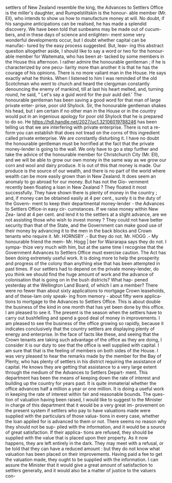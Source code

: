 settlers of New Zealand resemble the king, the Advances to Settlers Office is the miller's daughter, and Rumpelstiltskin is the honour- able member (Mr. Ell), who intends to show us how to manufacture money at will. No doubt, if his sanguine anticipations can be realised, he has made a splendid discovery. We have been told that sunbeams may be made out of cucum- bers, and in these days of science and enlighten- ment some very wonderful developments occur, but I doubt whether capital can be manufac- tured by the easy process suggested. But, leav- ing this abstract question altogether aside, I should like to say a word or two for the honour- able member for Waitemata, who has been at- tacked by some members in the House this afternoon. I rather admire the honourable gentleman ; if he is characterized by one pecu- liarity more than another it is that he has the courage of his opinions. There is no more valiant man in the House. He says exactly what he thinks. When I listened to him I was reminded of the old Scotchman who went to church and heard the clergyman constantly denouncing the enemy of mankind, till at last his heart melted, and, turning round, he said, " Let's say a guid word for the puir auld deil.' The honourable gentleman has been saving a good word for that man of large private enter- prise, poor old Shylock. Sir, the honourable gentleman shakes his head, but I am certain if no other man in the House or in the country would put in an ingenious apology for poor old Shylock that he is prepared to do so. He https://hdl.handle.net/2027/uc1.32106019788246 has been telling us that we are interfering with private enterprise. There is not a re- form you can establish that does not tread on the corns of this ingredient called private enterprise. We are constantly disturbing it. I have no doubt the honourable gentleman must be horrified at the fact that the private money-lender is going to the wall. We only have to go a step further and take the advice of the honourable member for Christchurch City (Mr. Ell), and we will be able to grow our own money in the same way as we grow our corn and wool and dairy produce. It is out of this that money is made. Our produce is the source of our wealth, and there is no part of the world where wealth can be more easily grown than in New Zealand. It does seem an anomaly to go abroad for our money. But has not the Gio- vernment recently been floating a loan in New Zealand ? They floated it most successfully. They have shown there is plenty of money in the country ; and, if money can be obtained easily at 4 per cent., surely it is the duty of the Govern- ment to keep their departmental money-lender - the Advances to Settlers Office-in easy cir- cumstances. If we raise money within New Zea- land at 4 per cent. and lend it to the settlers at a slight advance, are we not assisting those who wish to invest money ? They could not have better security than that of the State, and the Government can make good use of their money by advancing it to the men in the back blocks and Crown tenants who require it. Mr. HORNSBY .- But they do not. Mr. HOGG .- My honourable friend the mem- Mr. Hogg | ber for Wairarapa says they do not. I sympa- thize very much with him, but at the same time I recognise that the Government Advances to Settlers Office must exercise caution. The Act has been doing extremely useful work. It is doing more to help the prosperity and progress of the colony than anything else that has been attempted in past times. If our settlers had to depend on the private money-lender, do you think we should find the huge amount of work and the advance of colonisation that is going on in the bush districts? What hap- pened yesterday at the Wellington Land Board, of which I am a member? There were no fewer than about sixty applications to mortgage Crown leaseholds, and of these-Iam only speak- ing from memory - about fifty were applica- tions to mortgage to the Advances to Settlers Office. This is about double the business of the kind in one month that has yet been done by this office. I am pleased to see it. The present is the season when the settlers have to carry out bushfelling and spend a good deal of money in improvements. I am pleased to see the business of the office growing so rapidly, because it indicates conclusively that the country settlers are displaying plenty of energy and enterprise. In the face of facts like these, and seeing that the Crown tenants are taking such advantage of the office as they are doing, I consider it is our duty to see that the office is well supplied with capital. I am sure that that is the feeling of members on both sides of the House. I was very pleased to hear the remarks made by the member for the Bay of Plenty, who has plenty of settlers in his district requiring the assistance of capital. He knows they are getting that assistance to a very large extent through the medium of the Advances to Settlers Depart- ment. This department has been the means of keeping down the rate of interest and building up the country for years past. It is quite immaterial whether the office advances half a million a year or one million. It is doing a useful work in keeping the rate of interest within fair and reasonable bounds. The ques- tion of valuation having been raised, I would like to suggest to the Minister in charge of this department that it would be a very great im- provement on the present system if settlers who pay to have valuations made were supplied with the particulars of those valua- tions in every case, whether the loan applied for is advanced to them or not. There seems no reason why they should not be sup- plied with the information, and it would be a source of great satisfaction. If their applica- tions are refused, they should be supplied with the value that is placed upon their property. As it now happens, they are left entirely in the dark. They may meet with a refusal, or be told that they can have a reduced amount : but they do not know what valuation has been placed on their improvements. Having paid a fee to get the valuation made, they ought to be supplied with the information. I can assure the Minister that it would give a great amount of satisfaction to settlers generally, and it would also be a matter of justice to the valuers con- 